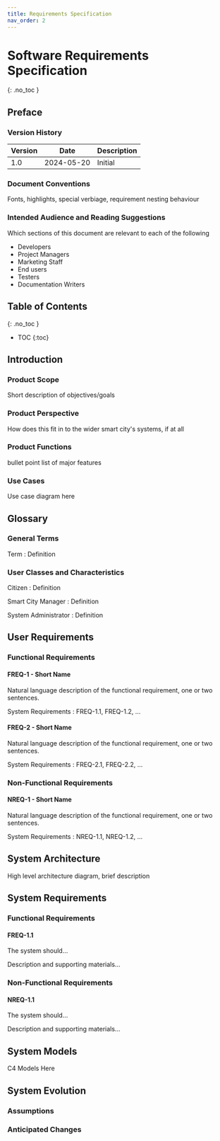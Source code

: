 ```yaml
---
title: Requirements Specification
nav_order: 2
---
```


# Software Requirements Specification
{: .no_toc }

## Preface

### Version History

| Version | Date       | Description |
| ------- | ---------- | ----------- |
| 1.0     | 2024-05-20 | Initial     |

### Document Conventions

Fonts, highlights, special verbiage, requirement nesting behaviour

### Intended Audience and Reading Suggestions

Which sections of this document are relevant to each of the following

* Developers
* Project Managers
* Marketing Staff
* End users
* Testers
* Documentation Writers

## Table of Contents
{: .no_toc }

- TOC
{:toc}

## Introduction

### Product Scope

Short description of objectives/goals

### Product Perspective

How does this fit in to the wider smart city's systems, if at all

### Product Functions

bullet point list of major features

### Use Cases

Use case diagram here

## Glossary

### General Terms

Term
: Definition

### User Classes and Characteristics

Citizen
: Definition

Smart City Manager
: Definition

System Administrator
: Definition

## User Requirements

### Functional Requirements

#### FREQ-1 - Short Name

Natural language description of the functional requirement, one or two sentences.

System Requirements
: FREQ-1.1, FREQ-1.2, ...

#### FREQ-2 - Short Name

Natural language description of the functional requirement, one or two sentences.

System Requirements
: FREQ-2.1, FREQ-2.2, ...

### Non-Functional Requirements

#### NREQ-1 - Short Name

Natural language description of the functional requirement, one or two sentences.

System Requirements
: NREQ-1.1, NREQ-1.2, ...

## System Architecture

High level architecture diagram, brief description

## System Requirements

### Functional Requirements

#### FREQ-1.1

The system should...

Description and supporting materials...

### Non-Functional Requirements

#### NREQ-1.1

The system should...

Description and supporting materials...

## System Models

C4 Models Here

## System Evolution

### Assumptions

### Anticipated Changes
